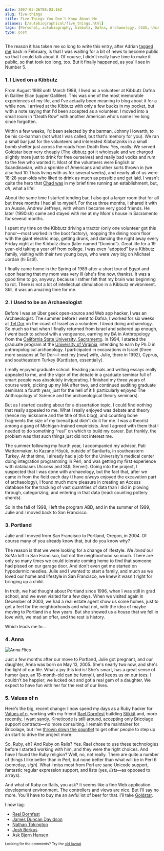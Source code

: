 ```yaml
--- 
date: 2007-03-26T08:03:16Z
slug: five-things
title: Five Things You Don't Know About Me
aliases: [/autobiographical/five_things.html]
tags: [Personal, autobiography, kibbutz, Dafna, Archaeology, CSUS, University of Virginia, Portland, Oregon, family, lifestyle, Anna, Values Of n, Stikkit, I Want Sandy]
type: post
---
```


<p>The reason it has taken me so long to write this entry, after Adrian <a href="http://use.perl.org/~Adrian/journal/32192" title="Five things you don't know about Adrian Howard">tagged me</a> back in February, is that I was waiting for a bit of news to become public so that I could talk about it. Of course, I didn't really have time to make it public, so that took too long, too. But it finally happened, as you'll see in Number 5.</p>

<h3>1. I Lived on a Kibbutz</h3>
<p>From August 1988 until March 1989, I lived as a volunteer at Kibbutz Dafna in Galilee Elian (upper Gallilee). This was one of the most memorable experiences of my life, and I've actually been meaning to blog about it for a while now. I arrived at the Kibbutz with only a few bucks in my pocket, but with a note saying that I'd been accepted as a volunteer. I moved into a small room in <q>Death Row</q> with another American who's name I've long since forgotten.</p>

<p>Within a few weeks, I'd been selected by the barman, Johnny Howarth, to be his co-barman (not what I was called, but that's memory for you). We ran a small bar just for the volunteers and interested Kibbutzniks in a small bomb shelter just across the roads from Death Row. Yes, really. We served <a href="https://en.wikipedia.org/wiki/Goldstar_beer" title="Wikipedia describes Goldstar beer">Goldstar</a> beer very cheaply (The kibbutz got it wholesale and we charged slightly more just to drink for free ourselves) and really bad vodka and rum to the few who wanted it. Most of the volunteers were English or Scandinavian, with a sprinkle of Americans and other sorts thrown in (we also had 10 Thais living with us for several weeks), and nearly all of us were 18-28 year-olds who liked to drink as much as possible and get laid. I wasn't quite the hero that <a href="http://www.chaddickerson.com/blog/2006/12/19/five-things-you-didnt-know-about-me" title="Five things you didn't know about Chad Dickerson">Chad was</a> in my brief time running an establishment, but, <em>ah</em>, what a life!</p>
  
<p>About the same time I started tending bar, I also got a larger room that for all but three months I had all to myself. For those three months, I shared it with an Aussie, Andrew Jeffreys, with whom I became very good friends. He later (1990ish) came and stayed with me at my Mom's house in Sacramento for several months.</p>

<p>I spent my time on the Kibbutz driving a tractor (only one volunteer got this honor—most worked in the boot factory), mopping the dining room floor with the giant electric mop, getting drunk, and dancing the night away every Friday night at the Kibbutz disco (later named <q>Domino</q>). Great life for a 19 year-old taking a year off from college. I was even <q>adopted</q> by a Kibbutz family, visiting with their two young boys, who were <em>very</em> big on Michael Jordan (hi Esti!).</p>

<p>I finally came home in the Spring of 1989 after a short tour of Egypt and upon hearing that my mom was very ill (she's fine now, thanks). It was a good time to go, anyway, because I rather felt that my brain was beginning to rot. There is not a lot of intellectual stimulation in a Kibbutz environment. Still, it was an amazing time for me.</p>

<h3>2. I Used to be an Archaeologist</h3>

<p>Before I was an über geek open-source and Web app hacker, I was an 
Archaeologist. The summer before I went to Dafna, I worked for six weeks at <a href="http://micro5.mscc.huji.ac.il/~dor/" title="The Tel Dor Project">Tel Dor</a> on the coast of Israel as a volunteer. I <em>loved</em> doing archaeology. So much so that when I finally returned from Israel and sobered up enough, I went back to school with a vengeance, earning my BA in Anthropology from the <a href="http://www.csus.edu/">California State University, Sacramento</a>. In 1994, I started the graduate program at the <a href="http://www.virginia.edu/">University of Virginia</a>, intending to earn by Ph.D in anthropological archaeology. I participated in excavations in Israel (three more seasons at Tel Dor—I met my [now] wife, Julie, there in 1992), Cyprus, and southeastern Turkey (Kurdistan, essentially).</p>

<p>I really enjoyed graduate school. Reading journals and writing essays really appealed to me, and the vigor of the debate in a graduate seminar full of smart people was absolutely invigorating. I finished my three years of course work, picking up my MA after two, and continued auditing graduate seminars a fourth year, just for the hell of it (I particularly enjoyed The Anthropology of Science and the archaeological theory seminars).</p>

<p>But as I started casting about for a dissertation topic, I could find nothing that really appealed to me. What I really enjoyed was debate and theory (hence my nickname and the title of this blog), and counting bone fragments the size of my toenail just didn't do it for me. I was a theorist among a gang of Michigan-trained empiricists. And I agreed with them that I needed to do something <q>real</q> on which to build my career. But frankly, the problem was that such things just did not interest me.</p>

<p>The summer following my fourth year, I accompanied my advisor, Pati Wattenmaker, to Kazane Höyük, outside of Sanliurfa, in southeastern Turkey. At that time, I already had a job for the University's medical center doing integration programming in Perl, and was getting my first experience with databases (Access and SQL Server). Going into the project, I suspected that I was done with archaeology, but the fact that, after we came in from the field each day (I have <em>always</em> enjoyed the excavation part of archaeology), I found much more pleasure in creating an Access database for the tracking of vast quantities of data than I did in plowing through, categorizing, and entering in that data (read: counting pottery sherds).</p>

<p>So in the fall of 1998, I left the program ABD, and in the summer of 1999, Julie and I moved back to San Francisco.</p>

<h3>3. Portland</h3>

<p>Julie and I moved from San Francisco to Portland, Oregon, in 2004. Of course many of you already know that, but do you know why?</p>

<p>The reason is that we were looking for a change of lifestyle. We <em>loved</em> our SoMa loft in San Francisco, but not the neighborhood so much. There are only so many times we could tolerate coming home to find that someone had pissed on our garage door. And don't even get me started on hypodermic needles. Julie and I wanted to start a family, and much as we loved our home and lifestyle in San Francisco, we knew it wasn't right for bringing up a child.</p>

<p>In truth, we had thought about Portland since 1996, when I was still in grad school, and we even visited for a few days. When we visited again in December of 2003, we had a real estate agent show us some homes, just to get a feel for the neighborhoods and what not, with the idea of maybe moving to Portland in a few years. But she showed us a house that we fell in love with, we mad an offer, and the rest is history.</p>

<p>Which leads me to…</p>

<h3>4. Anna</h3>
  
<img src="https://farm1.static.flickr.com/67/202287377_402f407e8e.jpg?v=0"  alt="Anna Flies"/>
  
<p>Just a few months after our move to Portland, Julie got pregnant, and our daughter, Anna was born on May 13, 2005. She's nearly two now, and she's the light of our life. What a joy this kid is! She's smart, has a great sense of humor (<em>yes,</em> an 18-month-old can be funny!), and keeps us on our toes. I couldn't be happier; we lucked out and got a real gem of a daughter. We expect to have fun with her for the rest of our lives.</p>

<h3>5. Values of n</h3>

<p>Here's the big, recent change: I now spend my days as a Ruby hacker for <a href="http://www.valuesofn.com/">Values of n</a>, working with my friend <a href="http://www.raelity.org/">Rael Dornfest</a> building <a href="http://www.stikkit.com">Stikkit</a> and, more recently, <a href="http://www.iwantsandy.com/">i want sandy</a>. <a href="http://www.kineticode.com/">Kineticode</a> is still around, accepting only Bricolage support contracts—no more consulting. I remain the maintainer for Bricolage, but I've <a href="http://marc.info/?l=bricolage-general&amp;m=117392382314816" title="My Message to the Bricolage Community">thrown down the gauntlet</a> to get other people to step up an start to drive the project more.</p>

<p>So, Ruby, eh? And Ruby on Rails? Yes. Rael chose to use these technologies before I started working with him, and they were the right choices. And have I found the Ruby religion? Well, no, not really. There are quite a number of things I like better than in Perl, but none better than what will be in Perl 6 (someday, <em>sigh</em>). What I miss most from Perl are sane Unicode support, fantastic regular expression support, and lists (yes, <em>lists</em>—as opposed to arrays).</p>

<p>And what of Ruby on Rails, you ask? It seems like a fine Web application development environment. The controllers and views are nice. But I'll say no more. You'll have to buy me an awful lot of beer for that. I'll take <a href="https://en.wikipedia.org/wiki/Goldstar_beer" title="Wikipedia describes Goldstar beer">Goldstar</a>.</p>

<p>I now tag:</p>

<ul>
  <li><a href="http://www.raelity.org/">Rael Dornfest</a></li>
  <li><a href="http://blog.duncandavidson.com/blog/">James Duncan Davidson</a></li>
  <li><a href="http://radar.oreilly.com/nat/">Nathan Tokington</a></li>
  <li><a href="http://blogs.ittoolbox.com/database/soup/">Josh Berkus</a></li>
  <li><a href="http://www.askbjoernhansen.com/">Ask Bjørn Hansen</a></li>
</ul>
<p class="past"><small>Looking for the comments? Try the <a rel="nofollow" href="//past.justatheory.com/autobiographical/five_things.html">old layout</a>.</small></p>


